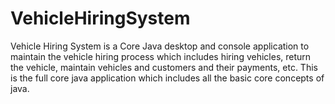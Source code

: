 # VehicleHiringSystem

Vehicle Hiring System is a Core Java desktop and console application to maintain the vehicle hiring process which includes hiring vehicles, return the vehicle, maintain vehicles and customers and their payments, etc. This is the full core java application which includes all the basic core concepts of java.
